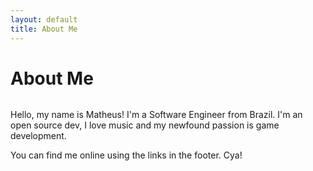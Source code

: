 ```yaml
---
layout: default
title: About Me
---
```


<div class="post">
  <h1 class="pageTitle">About Me</h1>
  <div class="profilePic">
    <img loading="lazy" src="{{ '/assets/img/me.jpg' | prepend: site.baseurl }}" alt="">
  </div>
  <p class="intro">Hello, my name is Matheus! I'm a Software Engineer from Brazil. I'm an open source dev, I love music and my newfound passion is game development.</p>
  <p>You can find me online using the links in the footer. Cya!</p>
  <!-- <h2>Features</h2>
  <ul>
    <li>Built with SASS + GULP + BROWSERSYNC + AUTOPREFIXER</li>
      <li>SVG Social Icons from <a href="http://customizr.net/icons/">Customizr</a></li>
      <li><a href="http://responsive-nav.com/">Responsive Nav Menu</a></li>
      <li><a href="https://github.com/snaptortoise/jekyll-rss-feeds">XML Feed for RSS Readers</a></li>
      <li>Contact Form via <a href="http://formspree.io/">Formspree</a></li>
      <li>5 Post Loop with excerpt on Home Page</li>
      <li>Previous / Next Post Navigation</li>
      <li>Estimated Reading Time for posts</li>
      <li><a href="https://github.com/adobe-webplatform/dropcap.js">Drop Cap</a> on posts</li>
      <li><a href="http://typecast.com/blog/a-more-modern-scale-for-web-typography">A Better Type Scale</a></li>
    </ul> -->
</div>
